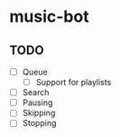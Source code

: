 # music-bot

## TODO

- [ ] Queue
  - [ ] Support for playlists
- [ ] Search
- [ ] Pausing
- [ ] Skipping
- [ ] Stopping
